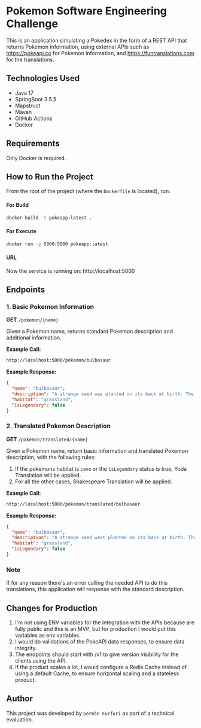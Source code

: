 # Pokemon Software Engineering Challenge

This is an application simulating a Pokedex in the form of a REST API 
that returns Pokemon information, using external APIs such as
https://pokeapi.co for Pokemon information, and https://funtranslations.com
for the translations.

## Technologies Used

- Java 17
- SpringBoot 3.5.5
- Mapstruct
- Maven
- GitHub Actions
- Docker

## Requirements

Only Docker is required.

## How to Run the Project

From the root of the project (where the `Dockerfile` is located), run:

#### For Build
```bash 
docker build -t pokeapp:latest . 
```

#### For Execute
```bash
docker run -p 5000:5000 pokeapp:latest
```

#### URL
Now the service is running on: http://localhost:5000

## Endpoints
### 1. Basic Pokemon Information
**GET** `/pokemon/{name}`

Given a Pokemon name, returns standard Pokemon description and additional information.

**Example Call:**
```bash
http://localhost:5000/pokemon/bulbasaur
```

**Example Response:**
```json 
{
  "name": "bulbasaur",
  "description": "A strange seed was planted on its back at birth. The plant sprouts and grows with this POKéMON.",
  "habitat": "grassland",
  "isLegendary": false
}
```

### 2. Translated Pokemon Description
**GET** `/pokemon/translated/{name}`

Given a Pokemon name, return basic information and translated Pokemon description, with the following rules:
1. If the pokemons habitat is `cave` or the `isLegandary` status is true, Yoda Translation will be applied.
2. For all the other cases, Shakespeare Translation will be applied.

**Example Call:**
```bash
http://localhost:5000/pokemon/translated/bulbasaur
```

**Example Response:**
```json 
{
  "name": "bulbasaur",
  "description": "A strange seed wast planted on its back at birth. The plant sprouts and grows with this pokémon.",
  "habitat": "grassland",
  "isLegendary": false
}
```

### Note

If for any reason there's an error calling the needed API to do this translations, this application will response with the standard description.

## Changes for Production

1. I'm not using ENV variables for the integration with the APIs because are fully public and this is an MVP, but for production I would put this variables as env variables.
2. I would do validations of the PokeAPI data responses, to ensure data integrity.
3. The endpoints should start with /v1 to give version visibility for the clients using the API.
4. If the product scales a lot, I would configure a Redis Cache instead of using a default Cache, to ensure horizontal scaling and a stateless product. 

## Author

This project was developed by `Germán Furfori` as part of a technical evaluation.